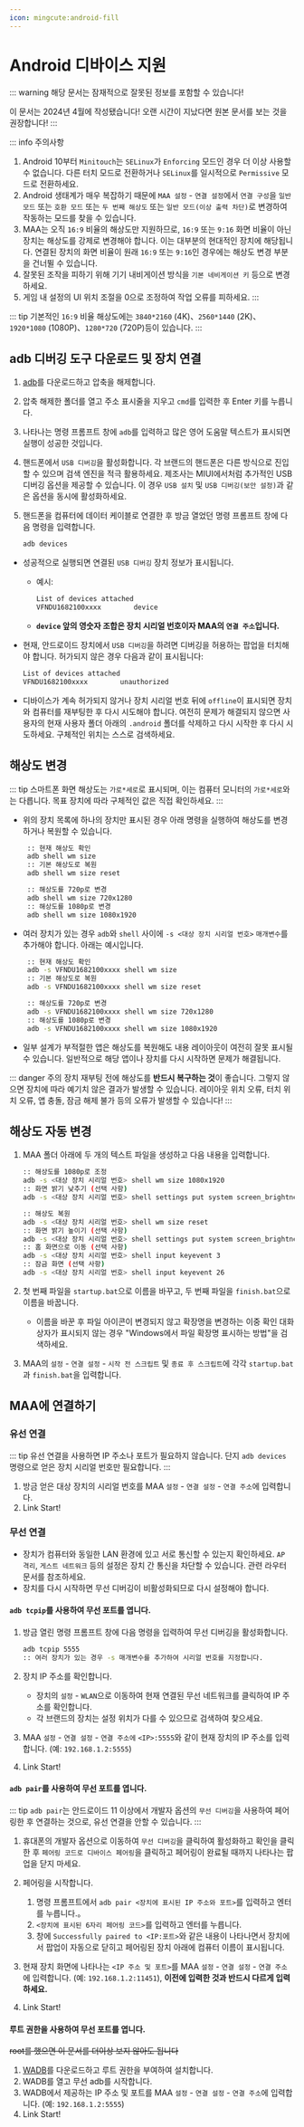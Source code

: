 ```yaml
---
icon: mingcute:android-fill
---
```


# Android 디바이스 지원

::: warning
해당 문서는 잠재적으로 잘못된 정보를 포함할 수 있습니다!


이 문서는 2024년 4월에 작성됐습니다! 오랜 시간이 지났다면 원본 문서를 보는 것을 권장합니다!
:::

::: info 주의사항
1. Android 10부터 `Minitouch`는 `SELinux`가 `Enforcing` 모드인 경우 더 이상 사용할 수 없습니다. 다른 터치 모드로 전환하거나 `SELinux`를 일시적으로 `Permissive` 모드로 전환하세요.
2. Android 생태계가 매우 복잡하기 때문에 `MAA 설정` - `연결 설정`에서 `연결 구성`을 `일반 모드` 또는 `호환 모드` 또는 `두 번째 해상도` 또는 `일반 모드(이상 출력 차단)`로 변경하여 작동하는 모드를 찾을 수 있습니다.
3. MAA는 오직 `16:9` 비율의 해상도만 지원하므로, `16:9` 또는 `9:16` 화면 비율이 아닌 장치는 해상도를 강제로 변경해야 합니다. 이는 대부분의 현대적인 장치에 해당됩니다. 연결된 장치의 화면 비율이 원래 `16:9` 또는 `9:16`인 경우에는 해상도 변경 부분을 건너뛸 수 있습니다.
4. 잘못된 조작을 피하기 위해 기기 내비게이션 방식을 `기본 네비게이션 키` 등으로 변경하세요.
5. 게임 내 설정의 UI 위치 조절을 0으로 조정하여 작업 오류를 피하세요.
:::

::: tip
기본적인 `16:9` 비율 해상도에는 `3840*2160` (4K)、`2560*1440` (2K)、`1920*1080` (1080P)、`1280*720` (720P)등이 있습니다.
:::

## adb 디버깅 도구 다운로드 및 장치 연결

1. [adb](https://dl.google.com/android/repository/platform-tools-latest-windows.zip)를 다운로드하고 압축을 해제합니다.
2. 압축 해제한 폴더를 열고 주소 표시줄을 지우고 `cmd`를 입력한 후 Enter 키를 누릅니다.
3. 나타나는 명령 프롬프트 창에 `adb`를 입력하고 많은 영어 도움말 텍스트가 표시되면 실행이 성공한 것입니다.
4. 핸드폰에서 `USB 디버깅`을 활성화합니다. 각 브랜드의 핸드폰은 다른 방식으로 진입할 수 있으며 검색 엔진을 적극 활용하세요. 제조사는 MIUI에서처럼 추가적인 USB 디버깅 옵션을 제공할 수 있습니다. 이 경우 `USB 설치` 및 `USB 디버깅(보안 설정)`과 같은 옵션을 동시에 활성화하세요.
5. 핸드폰을 컴퓨터에 데이터 케이블로 연결한 후 방금 열었던 명령 프롬프트 창에 다음 명령을 입력합니다.

   ```bash
   adb devices
   ```

- 성공적으로 실행되면 연결된 `USB 디버깅` 장치 정보가 표시됩니다.

  - 예시:

    ```bash
    List of devices attached
    VFNDU1682100xxxx        device
    ```

  - **`device` 앞의 영숫자 조합은 장치 시리얼 번호이자 MAA의 `연결 주소`입니다.**

- 현재, 안드로이드 장치에서 `USB 디버깅`을 하려면 디버깅을 허용하는 팝업을 터치해야 합니다. 허가되지 않은 경우 다음과 같이 표시됩니다:

  ```bash
  List of devices attached
  VFNDU1682100xxxx        unauthorized
  ```

- 디바이스가 계속 허가되지 않거나 장치 시리얼 번호 뒤에 `offline`이 표시되면 장치와 컴퓨터를 재부팅한 후 다시 시도해야 합니다. 여전히 문제가 해결되지 않으면 사용자의 현재 사용자 폴더 아래의 `.android` 폴더를 삭제하고 다시 시작한 후 다시 시도하세요. 구체적인 위치는 스스로 검색하세요.

## 해상도 변경

::: tip
스마트폰 화면 해상도는 `가로*세로`로 표시되며, 이는 컴퓨터 모니터의 `가로*세로`와는 다릅니다. 목표 장치에 따라 구체적인 값은 직접 확인하세요.
:::

- 위의 장치 목록에 하나의 장치만 표시된 경우 아래 명령을 실행하여 해상도를 변경하거나 복원할 수 있습니다.

  ```bash
   :: 현재 해상도 확인
   adb shell wm size
   :: 기본 해상도로 복원
   adb shell wm size reset

   :: 해상도를 720p로 변경
   adb shell wm size 720x1280
   :: 해상도를 1080p로 변경
   adb shell wm size 1080x1920
  ```

- 여러 장치가 있는 경우 `adb`와 `shell` 사이에 `-s <대상 장치 시리얼 번호>` `매개변수`를 추가해야 합니다. 아래는 예시입니다.

  ```bash
   :: 현재 해상도 확인
   adb -s VFNDU1682100xxxx shell wm size
   :: 기본 해상도로 복원
   adb -s VFNDU1682100xxxx shell wm size reset

   :: 해상도를 720p로 변경
   adb -s VFNDU1682100xxxx shell wm size 720x1280
   :: 해상도를 1080p로 변경
   adb -s VFNDU1682100xxxx shell wm size 1080x1920
  ```

- 일부 설계가 부적절한 앱은 해상도를 복원해도 내용 레이아웃이 여전히 잘못 표시될 수 있습니다. 일반적으로 해당 앱이나 장치를 다시 시작하면 문제가 해결됩니다.

::: danger 주의
장치 재부팅 전에 해상도를 **반드시 복구하는 것**이 좋습니다. 그렇지 않으면 장치에 따라 예기치 않은 결과가 발생할 수 있습니다.
레이아웃 위치 오류, 터치 위치 오류, 앱 충돌, 잠금 해제 불가 등의 오류가 발생할 수 있습니다!
:::

## 해상도 자동 변경

1. MAA 폴더 아래에 두 개의 텍스트 파일을 생성하고 다음 내용을 입력합니다.

   ```bash
   :: 해상도를 1080p로 조정
   adb -s <대상 장치 시리얼 번호> shell wm size 1080x1920
   :: 화면 밝기 낮추기 (선택 사항)
   adb -s <대상 장치 시리얼 번호> shell settings put system screen_brightness 1
   ```

   ```bash
   :: 해상도 복원
   adb -s <대상 장치 시리얼 번호> shell wm size reset
   :: 화면 밝기 높이기 (선택 사항)
   adb -s <대상 장치 시리얼 번호> shell settings put system screen_brightness 20
   :: 홈 화면으로 이동 (선택 사항)
   adb -s <대상 장치 시리얼 번호> shell input keyevent 3
   :: 잠금 화면 (선택 사항)
   adb -s <대상 장치 시리얼 번호> shell input keyevent 26
   ```

2. 첫 번째 파일을 `startup.bat`으로 이름을 바꾸고, 두 번째 파일을 `finish.bat`으로 이름을 바꿉니다.

   - 이름을 바꾼 후 파일 아이콘이 변경되지 않고 확장명을 변경하는 이중 확인 대화 상자가 표시되지 않는 경우 "Windows에서 파일 확장명 표시하는 방법"을 검색하세요.

3. MAA의 `설정` - `연결 설정` - `시작 전 스크립트` 및 `종료 후 스크립트`에 각각 `startup.bat`과 `finish.bat`을 입력합니다.

## MAA에 연결하기

### 유선 연결

::: tip
유선 연결을 사용하면 IP 주소나 포트가 필요하지 않습니다. 단지 `adb devices` 명령으로 얻은 장치 시리얼 번호만 필요합니다.
:::

1. 방금 얻은 대상 장치의 시리얼 번호를 MAA `설정` - `연결 설정` - `연결 주소`에 입력합니다.
2. Link Start!

### 무선 연결

- 장치가 컴퓨터와 동일한 LAN 환경에 있고 서로 통신할 수 있는지 확인하세요. `AP 격리`, `게스트 네트워크` 등의 설정은 장치 간 통신을 차단할 수 있습니다. 관련 라우터 문서를 참조하세요.
- 장치를 다시 시작하면 무선 디버깅이 비활성화되므로 다시 설정해야 합니다.

#### `adb tcpip`를 사용하여 무선 포트를 엽니다.

1. 방금 열린 명령 프롬프트 창에 다음 명령을 입력하여 무선 디버깅을 활성화합니다.

   ```bash
   adb tcpip 5555
   :: 여러 장치가 있는 경우 -s 매개변수를 추가하여 시리얼 번호를 지정합니다.
   ```

2. 장치 IP 주소를 확인합니다.

   - 장치의 `설정` - `WLAN`으로 이동하여 현재 연결된 무선 네트워크를 클릭하여 IP 주소를 확인합니다.
   - 각 브랜드의 장치는 설정 위치가 다를 수 있으므로 검색하여 찾으세요.

3. MAA `설정` - `연결 설정` - `연결 주소에` `<IP>:5555`와 같이 현재 장치의 IP 주소를 입력합니다. (예: `192.168.1.2:5555`)
4. Link Start!

#### `adb pair`를 사용하여 무선 포트를 엽니다.

::: tip
`adb pair`는 안드로이드 11 이상에서 개발자 옵션의 `무선 디버깅`을 사용하여 페어링한 후 연결하는 것으로, 유선 연결을 안할 수 있습니다.
:::

1. 휴대폰의 개발자 옵션으로 이동하여 `무선 디버깅`을 클릭하여 활성화하고 확인을 클릭한 후 `페어링 코드로 디바이스 페어링`을 클릭하고 페어링이 완료될 때까지 나타나는 팝업을 닫지 마세요.

2. 페어링을 시작합니다.

   1. 명령 프롬프트에서 `adb pair <장치에 표시된 IP 주소와 포트>`를 입력하고 엔터를 누릅니다.。
   2. `<장치에 표시된 6자리 페어링 코드>`를 입력하고 엔터를 누릅니다.
   3. 창에 `Successfully paired to <IP:포트>`와 같은 내용이 나타나면서 장치에서 팝업이 자동으로 닫히고 페어링된 장치 아래에 컴퓨터 이름이 표시됩니다.

3. 현재 장치 화면에 나타나는 `<IP 주소 및 포트>`를 MAA `설정` - `연결 설정` - `연결 주소`에 입력합니다. (예: `192.168.1.2:11451`), **이전에 입력한 것과 반드시 다르게 입력하세요.**
4. Link Start!

#### 루트 권한을 사용하여 무선 포트를 엽니다.

~~root를 했으면 이 문서를 더이상 보지 않아도 됩니다~~

1. [WADB](https://github.com/RikkaApps/WADB/releases)를 다운로드하고 루트 권한을 부여하여 설치합니다.
2. WADB를 열고 무선 adb를 시작합니다.
3. WADB에서 제공하는 IP 주소 및 포트를 MAA `설정` - `연결 설정` - `연결 주소`에 입력합니다. (예: `192.168.1.2:5555`)
4. Link Start!

